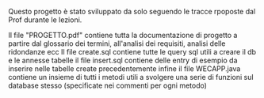 Questo progetto è stato sviluppato da solo seguendo le tracce rpoposte dal Prof durante le lezioni. 

Il file "PROGETTO.pdf" contiene tutta la documentazione di progetto a partire dal glossario dei termini, all'analisi dei requisiti, analisi delle ridondanze ecc
Il file create.sql contiene tutte le query sql utili a creare il db e le annesse tabelle
il file insert.sql contiene delle entry di esempio da inserire nelle tabelle create precedentemente
infine il file WECAPP.java contiene un insieme di tutti i metodi utili a svolgere una serie di funzioni sul database stesso (specificate nei commenti per ogni metodo) 
